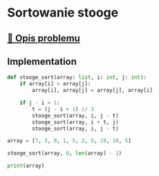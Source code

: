 # Sortowanie stooge

## [:link: Opis problemu](../../../../algorithms/sorting/stooge-sort.md)

## Implementation

```python linenums="1"
def stooge_sort(array: list, i: int, j: int):
    if array[i] > array[j]:
        array[i], array[j] = array[j], array[i]

    if j - i > 1:
        t = (j - i + 1) // 3
        stooge_sort(array, i, j - t)
        stooge_sort(array, i + t, j)
        stooge_sort(array, i, j - t)

array = [7, 3, 0, 1, 5, 2, 5, 19, 10, 5]

stooge_sort(array, 0, len(array) - 1)

print(array)
```
